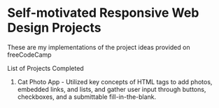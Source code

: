 # Self-motivated Responsive Web Design Projects 
These are my implementations of the project ideas provided on freeCodeCamp

List of Projects Completed 
1) Cat Photo App - Utilized key concepts of HTML tags to add photos, embedded links, and lists, and gather user input through buttons, checkboxes, and a submittable fill-in-the-blank.
